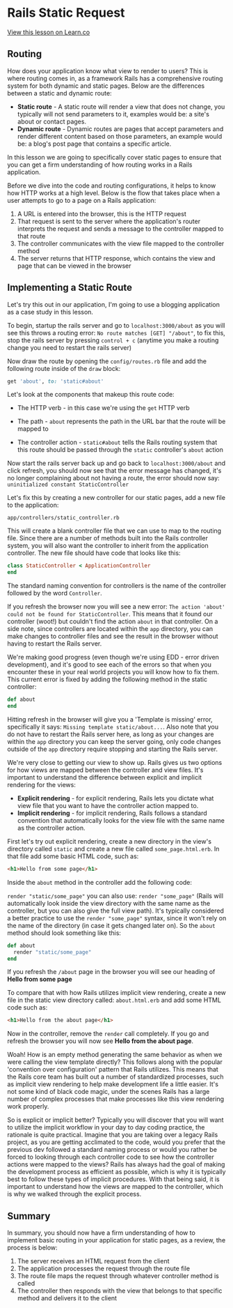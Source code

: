 # Rails Static Request

<a href='https://learn.co/lessons/rails-static-request-readme' data-visibility='hidden'>View this lesson on Learn.co</a>

## Routing

How does your application know what view to render to users? This is where routing comes in, as a framework Rails has a comprehensive routing system for both dynamic and static pages. Below are the differences between a static and dynamic route:

* **Static route** - A static route will render a view that does not change, you typically will not send parameters to it, examples would be: a site's about or contact pages.
* **Dynamic route** - Dynamic routes are pages that accept parameters and render different content based on those parameters, an example would be: a blog's post page that contains a specific article.

In this lesson we are going to specifically cover static pages to ensure that you can get a firm understanding of how routing works in a Rails application.

Before we dive into the code and routing configurations, it helps to know how HTTP works at a high level. Below is the flow that takes place when a user attempts to go to a page on a Rails application:

1. A URL is entered into the browser, this is the HTTP request
2. That request is sent to the server where the application's router interprets the request and sends a message to the controller mapped to that route
3. The controller communicates with the view file mapped to the controller method
4. The server returns that HTTP response, which contains the view and page that can be viewed in the browser

## Implementing a Static Route

Let's try this out in our application, I'm going to use a blogging application as a case study in this lesson.

To begin, startup the rails server and go to ```localhost:3000/about``` as you will see this throws a routing error: ```No route matches [GET] "/about"```, to fix this, stop the rails server by pressing ```control + c``` (anytime you make a routing change you need to restart the rails server)

Now draw the route by opening the ```config/routes.rb``` file and add the following route inside of the ```draw``` block:

```ruby
get 'about', to: 'static#about'
````

Let's look at the components that makeup this route code:

* The HTTP verb - in this case we're using the `get` HTTP verb

* The path - `about` represents the path in the URL bar that the route will be mapped to

* The controller action - `static#about` tells the Rails routing system that this route should be passed through the `static` controller's `about` action

Now start the rails server back up and go back to ```localhost:3000/about``` and click refresh, you should now see that the error message has changed, it's no longer complaining about not having a route, the error should now say: ```uninitialized constant StaticController```

Let's fix this by creating a new controller for our static pages, add a new file to the application:

```app/controllers/static_controller.rb```

This will create a blank controller file that we can use to map to the routing file. Since there are a number of methods built into the Rails controller system, you will also want the controller to inherit from the application controller. The new file should have code that looks like this:

```ruby
class StaticController < ApplicationController
end
```

The standard naming convention for controllers is the name of the controller followed by the word ```Controller```.

If you refresh the browser now you will see a new error: ```The action 'about' could not be found for StaticController```. This means that it found our controller (woot!) but couldn't find the action `about` in that controller. On a side note, since controllers are located within the `app` directory, you can make changes to controller files and see the result in the browser without having to restart the Rails server.

We're making good progress (even though we're using EDD - error driven development), and it's good to see each of the errors so that when you encounter these in your real world projects you will know how to fix them. This current error is fixed by adding the following method in the static controller:

```ruby
def about
end
```

Hitting refresh in the browser will give you a 'Template is missing' error, specifically it says: ```Missing template static/about...```. Also note that you do not have to restart the Rails server here, as long as your changes are within the `app` directory you can keep the server going, only code changes outside of the `app` directory require stopping and starting the Rails server.

We're very close to getting our view to show up. Rails gives us two options for how views are mapped between the controller and view files. It's important to understand the difference between explicit and implicit rendering for the views:

* **Explicit rendering** - for explicit rendering, Rails lets you dictate what view file that you want to have the controller action mapped to.
* **Implicit rendering** - for implicit rendering, Rails follows a standard convention that automatically looks for the view file with the same name as the controller action.

First let's try out explicit rendering, create a new directory in the view's directory called ```static``` and create a new file called ```some_page.html.erb```. In that file add some basic HTML code, such as:

```html
<h1>Hello from some page</h1>
```

Inside the `about` method in the controller add the following code:

`render "static/some_page"` you can also use: `render "some_page"` (Rails will automatically look inside the view directory with the same name as the controller, but you can also give the full view path). It's typically considered a better practice to use the `render "some_page"` syntax, since it won't rely on the name of the directory (in case it gets changed later on). So the `about` method should look something like this:

```ruby
def about
  render "static/some_page"
end
```

If you refresh the `/about` page in the browser you will see our heading of **Hello from some page**

To compare that with how Rails utilizes implicit view rendering, create a new file in the static view directory called: `about.html.erb` and add some HTML code such as:

```html
<h1>Hello from the about page</h1>
```

Now in the controller, remove the `render` call completely. If you go and refresh the browser you will now see **Hello from the about page**.

Woah! How is an empty method generating the same behavior as when we were calling the view template directly? This follows along with the popular 'convention over configuration' pattern that Rails utilizes. This means that the Rails core team has built out a number of standardized processes, such as implicit view rendering to help make development life a little easier. It's not some kind of black code magic, under the scenes Rails has a large number of complex processes that make processes like this view rendering work properly.

So is explicit or implicit better? Typically you will discover that you will want to utilize the implicit workflow in your day to day coding practice, the rationale is quite practical. Imagine that you are taking over a legacy Rails project, as you are getting acclimated to the code, would you prefer that the previous dev followed a standard naming process or would you rather be forced to looking through each controller code to see how the controller actions were mapped to the views? Rails has always had the goal of making the development process as efficient as possible, which is why it is typically best to follow these types of implicit procedures. With that being said, it is important to understand how the views are mapped to the controller, which is why we walked through the explicit process.

## Summary

In summary, you should now have a firm understanding of how to implement basic routing in your application for static pages, as a review, the process is below:

1. The server receives an HTML request from the client
2. The application processes the request through the route file
3. The route file maps the request through whatever controller method is called
4. The controller then responds with the view that belongs to that specific method and delivers it to the client
